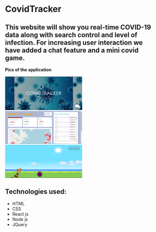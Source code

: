 # CovidTracker

## This website will show you real-time COVID-19 data along with search control and level of infection. For increasing user interaction we have added a chat feature and a mini covid game.

**Pics of the application**

<img src="https://github.com/laxmipandey47/CovidTracker/blob/main/Project-I-main/Screenshots/Screenshot%20(1444).png" width="50%" height="50%">
<br>
<img src="https://github.com/laxmipandey47/CovidTracker/blob/main/Project-I-main/Screenshots/Screenshot%20(1443).png" width="50%" height="50%">
<br>
<img src="https://github.com/laxmipandey47/CovidTracker/blob/main/Project-I-main/Screenshots/Screenshot%20(1442).png" width="50%" height="50%">
<br>

## Technologies used:

* HTML
* CSS
* React js
* Node js
* JQuery

